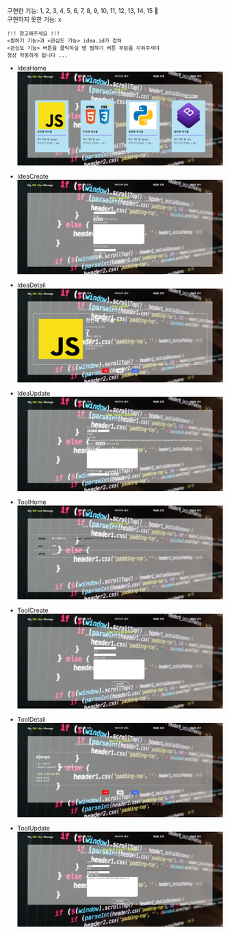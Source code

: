구현한 기능: 1, 2, 3, 4, 5, 6, 7, 8, 9, 10, 11, 12, 13, 14, 15 🥰  
구현하지 못한 기능: x

```
!!! 참고해주세요 !!!
<찜하기 기능>과 <관심도 기능> idea.id가 겹쳐
<관심도 기능> 버튼을 클릭하실 땐 찜하기 버튼 부분을 지워주셔야
정상 작동하게 됩니다 ...
```

- IdeaHome
  ![ideahome](./결과물/ideahome.png)
- IdeaCreate
  ![ideacreate](./결과물/ideacreate.png)
- IdeaDetail
  ![ideadetail](./결과물/ideadetail.png)
- IdeaUpdate
  ![ideaupdate](./결과물/ideaupdate.png)

- ToolHome
  ![toolhome](./결과물/toolhome.png)
- ToolCreate
  ![toolcreate](./결과물/toolcreate.png)
- ToolDetail
  ![tooldetail](./결과물/tooldetail.png)
- ToolUpdate
  ![toolupdate](./결과물/toolupdate.png)
